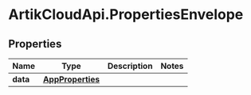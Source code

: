 # ArtikCloudApi.PropertiesEnvelope

## Properties
Name | Type | Description | Notes
------------ | ------------- | ------------- | -------------
**data** | [**AppProperties**](AppProperties.md) |  | 



